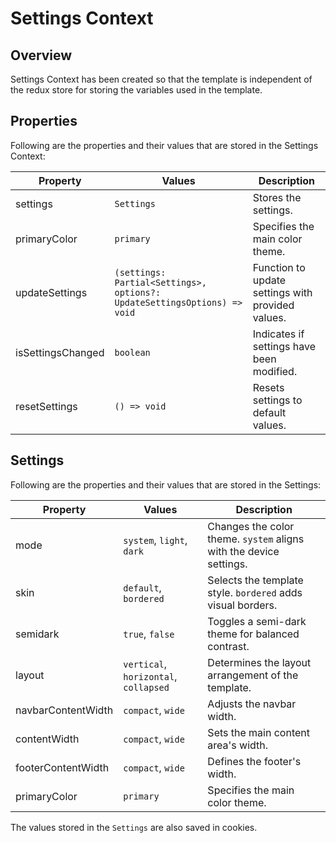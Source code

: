 # Settings Context

## Overview

Settings Context has been created so that the template is independent of the redux store for storing the variables used in the template.

## Properties

Following are the properties and their values that are stored in the Settings Context:

| Property            | Values                                               | Description |
|---------------------|------------------------------------------------------|-------------|
| settings            | `Settings`                                           | Stores the settings. | 
| primaryColor        | `primary`                                            | Specifies the main color theme. |
| updateSettings      | `(settings: Partial<Settings>, options?: UpdateSettingsOptions) => void` | Function to update settings with provided values. |
| isSettingsChanged   | `boolean`                                            | Indicates if settings have been modified. |
| resetSettings       | `() => void`                                         | Resets settings to default values. |


## Settings

Following are the properties and their values that are stored in the Settings:

| Property            | Values                                               | Description |
|---------------------|------------------------------------------------------|-------------|
| mode                | `system`, `light`, `dark`                            | Changes the color theme. `system` aligns with the device settings. |
| skin                | `default`, `bordered`                                | Selects the template style. `bordered` adds visual borders. |
| semidark            | `true`, `false`                                      | Toggles a semi-dark theme for balanced contrast. |
| layout              | `vertical`, `horizontal`, `collapsed`                | Determines the layout arrangement of the template. |
| navbarContentWidth  | `compact`, `wide`                                    | Adjusts the navbar width. |
| contentWidth        | `compact`, `wide`                                    | Sets the main content area's width. |
| footerContentWidth  | `compact`, `wide`                                    | Defines the footer's width. |
| primaryColor        | `primary`                                            | Specifies the main color theme. |

The values stored in the `Settings` are also saved in cookies.
